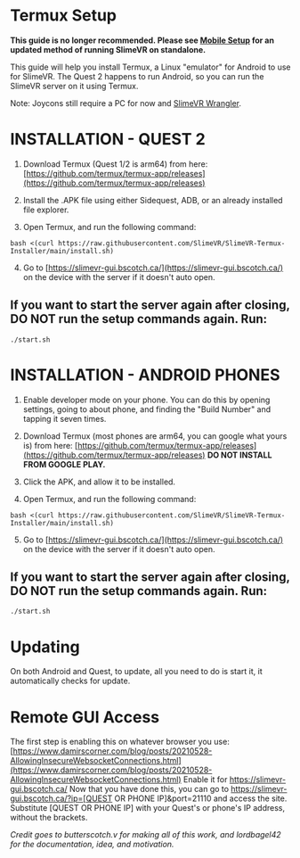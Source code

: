 # Termux Setup

**This guide is no longer recommended. Please see [Mobile Setup](mobile-installation.md) for an updated method of running SlimeVR on standalone.**

This guide will help you install Termux, a Linux "emulator" for Android to use for SlimeVR. The Quest 2 happens to run Android, so you can run the SlimeVR server on it using Termux.

Note: Joycons still require a PC for now and [SlimeVR Wrangler](https://github.com/carl-anders/slimevr-wrangler).

# INSTALLATION - QUEST 2

1. Download Termux (Quest 1/2 is arm64) from here: [https://github.com/termux/termux-app/releases](https://github.com/termux/termux-app/releases)

2. Install the .APK file using either Sidequest, ADB, or an already installed file explorer.

3. Open Termux, and run the following command:

```
bash <(curl https://raw.githubusercontent.com/SlimeVR/SlimeVR-Termux-Installer/main/install.sh)
```

4. Go to [https://slimevr-gui.bscotch.ca/](https://slimevr-gui.bscotch.ca/) on the device with the server if it doesn't auto open.

## If you want to start the server again after closing, DO NOT run the setup commands again. Run:

```
./start.sh
```

# INSTALLATION - ANDROID PHONES

1. Enable developer mode on your phone. You can do this by opening settings, going to about phone, and finding the "Build Number" and tapping it seven times.

2. Download Termux (most phones are arm64, you can google what yours is) from here: [https://github.com/termux/termux-app/releases](https://github.com/termux/termux-app/releases)
   **DO NOT INSTALL FROM GOOGLE PLAY.**

3. Click the APK, and allow it to be installed.

4. Open Termux, and run the following command:

```
bash <(curl https://raw.githubusercontent.com/SlimeVR/SlimeVR-Termux-Installer/main/install.sh)
```

5. Go to [https://slimevr-gui.bscotch.ca/](https://slimevr-gui.bscotch.ca/) on the device with the server if it doesn't auto open.

## If you want to start the server again after closing, DO NOT run the setup commands again. Run:

```
./start.sh
```

# Updating

On both Android and Quest, to update, all you need to do is start it, it automatically checks for update.

# Remote GUI Access

The first step is enabling this on whatever browser you use: [https://www.damirscorner.com/blog/posts/20210528-AllowingInsecureWebsocketConnections.html](https://www.damirscorner.com/blog/posts/20210528-AllowingInsecureWebsocketConnections.html)
Enable it for https://slimevr-gui.bscotch.ca/
Now that you have done this, you can go to https://slimevr-gui.bscotch.ca/?ip=[QUEST OR PHONE IP]&port=21110 and access the site. Substitute [QUEST OR PHONE IP] with your Quest's or phone's IP address, without the brackets.

*Credit goes to butterscotch.v for making all of this work, and lordbagel42 for the documentation, idea, and motivation.*
